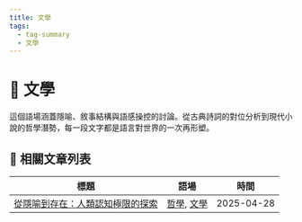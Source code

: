 ```yaml
---
title: 文學
tags:
  - tag-summary
  - 文學
---
```


# 📖 文學

這個語場涵蓋隱喻、敘事結構與語感操控的討論。從古典詩詞的對位分析到現代小說的哲學潛勢，每一段文字都是語言對世界的一次再形塑。

## 📑 相關文章列表

| 標題 | 語場 | 時間 |
|------|------------|--------|
| [從隱喻到存在：人類認知極限的探索](/conversation/從隱喻到存在：人類認知極限的探索.md) | [哲學](/tags/哲學.md), [文學](/tags/文學.md) | 2025-04-28 |